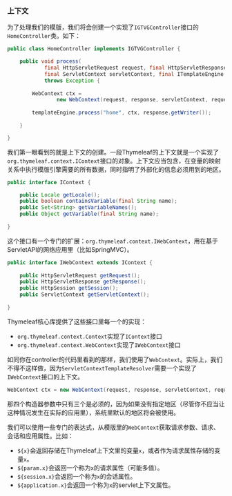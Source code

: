 ### 上下文

为了处理我们的模版，我们将会创建一个实现了`IGTVGController`接口的`HomeController`类。如下：
```java
public class HomeController implements IGTVGController {

    public void process(
            final HttpServletRequest request, final HttpServletResponse response,
            final ServletContext servletContext, final ITemplateEngine templateEngine)
            throws Exception {
        
        WebContext ctx = 
                new WebContext(request, response, servletContext, request.getLocale());
        
        templateEngine.process("home", ctx, response.getWriter());
        
    }

}
```
我们第一眼看到的就是上下文的创建。一段Thymeleaf的上下文就是一个实现了`org.thymeleaf.context.IContext`接口的对象。上下文应当包含，在变量的映射关系中执行模版引擎需要的所有数据，同时指明了外部化的信息必须用到的地区。
```java
public interface IContext {

    public Locale getLocale();
    public boolean containsVariable(final String name);
    public Set<String> getVariableNames();
    public Object getVariable(final String name);
    
}
```
这个接口有一个专门的扩展：`org.thymeleaf.context.IWebContext`，用在基于ServletAPI的网络应用里（比如SpringMVC）。
```java
public interface IWebContext extends IContext {
    
    public HttpServletRequest getRequest();
    public HttpServletResponse getResponse();
    public HttpSession getSession();
    public ServletContext getServletContext();
    
}
```
Thymeleaf核心库提供了这些接口里每一个的实现：

- `org.thymeleaf.context.Context`实现了`IContext`接口
- `org.thymeleaf.context.WebContext`实现了`IWebContext`接口

如同你在controller的代码里看到的那样，我们使用了`WebContext`。实际上，我们不得不这样做，因为`ServletContextTemplateResolver`需要一个实现了`IWebContext`接口的上下文。
```java
WebContext ctx = new WebContext(request, response, servletContext, request.getLocale());
```
那四个构造器参数中只有三个是必须的，因为如果没有指定地区（尽管你不应当让这种情况发生在实际的应用里），系统里默认的地区将会被使用。

我们可以使用一些专门的表达式，从模版里的`WebContext`获取请求参数、请求、会话和应用属性。比如：

- `${x}`会返回存储在Thymeleaf上下文里的变量`x`，或者作为请求属性存储的变量`x`。
- `${param.x}`会返回一个称为`x`的请求属性（可能多值）。
- `${session.x}`会返回一个称为`x`的会话属性。
- `${application.x}`会返回一个称为`x`的servlet上下文属性。
